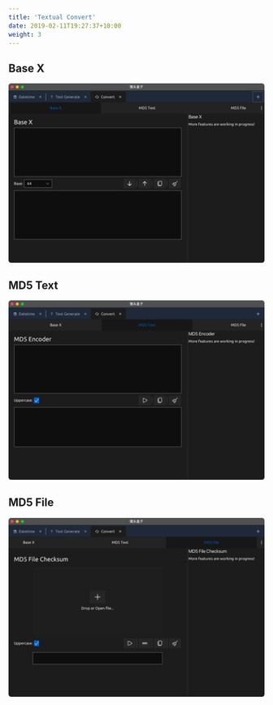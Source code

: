 ```yaml
---
title: 'Textual Convert'
date: 2019-02-11T19:27:37+10:00
weight: 3
---
```


## Base X

![](/images/base-x.png)

## MD5 Text

![](/images/md5-text.png)

## MD5 File

![](/images/md5-file.png)

